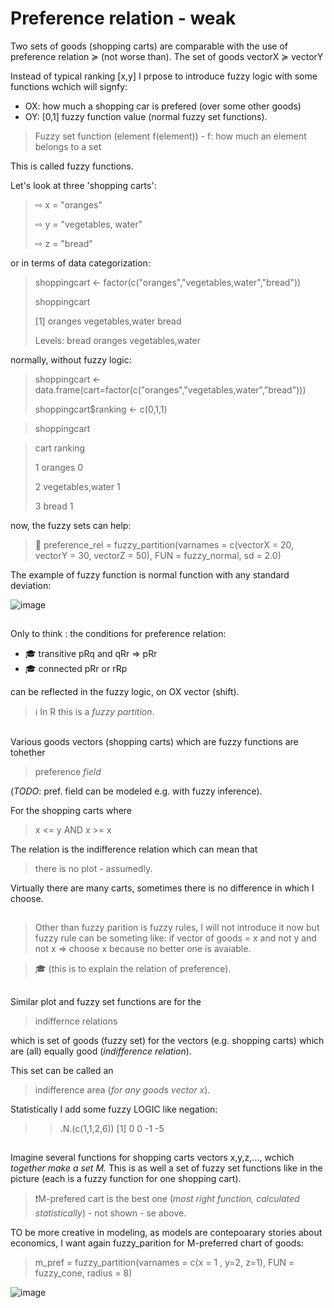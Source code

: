 # Preference relation - weak

Two sets of goods (shopping carts) are comparable with the use of preference relation ≽ (not worse than).
The set of goods vectorX ≽ vectorY

Instead of typical ranking [x,y] I prpose to introduce fuzzy logic with some functions wchich will signfy:

* OX: how much a shopping car is prefered (over some other goods)
* OY: [0,1] fuzzy function value (normal fuzzy set functions).

> Fuzzy set function (element f(element)) - f: how much an element belongs to a set

This is called fuzzy functions.

Let's look at three 'shopping carts':

> ⇨ x = "oranges"
> 
> ⇨ y = "vegetables, water"
> 
> ⇨ z = "bread"

 or in terms of data categorization:

> shoppingcart <- factor(c("oranges","vegetables,water","bread"))
> 
> shoppingcart
> 
> [1] oranges          vegetables,water bread
>         
> Levels: bread oranges vegetables,water

normally, without fuzzy logic:

> shoppingcart <- data.frame(cart=factor(c("oranges","vegetables,water","bread")))
>
> shoppingcart$ranking <- c(0,1,1)

> shoppingcart

> cart ranking
> 
> 1          oranges       0
> 
> 2 vegetables,water       1
> 
> 3            bread       1
> 

now, the fuzzy sets can help:

> 📝 preference_rel = fuzzy_partition(varnames = c(vectorX = 20, vectorY = 30, vectorZ = 50), FUN = fuzzy_normal, sd = 2.0)

The example of fuzzy function is normal function with any standard deviation:

![image](https://github.com/jacekturek/fuzyecon/assets/62720909/505e0c4a-7087-4389-b7fd-56ea2d0db8a5)

##

Only to think : the conditions for preference relation:
* 🎓 transitive pRq and qRr => pRr
* 🎓 connected pRr or rRp

can be reflected in the fuzzy logic, on OX vector (shift).
> ℹ️ In R this is a *fuzzy partition*.

##

Various goods vectors (shopping carts) which are fuzzy functions are tohether
> preference *field*

(*TODO*: pref. field can be modeled e.g. with fuzzy inference).

For the shopping carts where 
> x <= y AND x >= x

The relation is the indifference relation
which can mean that 
> there is no plot - assumedly.

Virtually there are many carts, sometimes there is no difference in which I choose.

##

> Other than fuzzy parition is fuzzy rules, I will not introduce it now but fuzzy rule can be someting like:
> if vector of goods = x and not y and not x => choose x because no better one is avaiable.

> 🎓 (this is to explain the relation of preference).

##

Similar plot and fuzzy set functions are for the 

> indiffernce relations

which is set of goods (fuzzy set) for the vectors (e.g. shopping carts) which are (all) equally good (*indifference relation*).

This set can be called an 

> indifference area (*for any goods vector x*).

Statistically I add some fuzzy LOGIC like negation:

> > .N.(c(1,1,2,6))
> [1]  0  0 -1 -5


##

Imagine several functions for shopping carts vectors x,y,z,..., wchich *together make a set M.* This is as well a set of fuzzy set functions like in the picture (each is a fuzzy function for one shopping cart).

>❗M-prefered cart is the best one (*most right function, calculated statistically*) - not shown - se above.

TO be more creative in modeling, as models are contepoarary stories about economics, I want again fuzzy_parition for M-preferred chart of goods:

> m_pref = fuzzy_partition(varnames = c(x = 1 , y=2, z=1), FUN = fuzzy_cone, radius = 8)

![image](https://github.com/user-attachments/assets/058eba74-c306-4cd7-9a1b-bf7900a83f2d)

